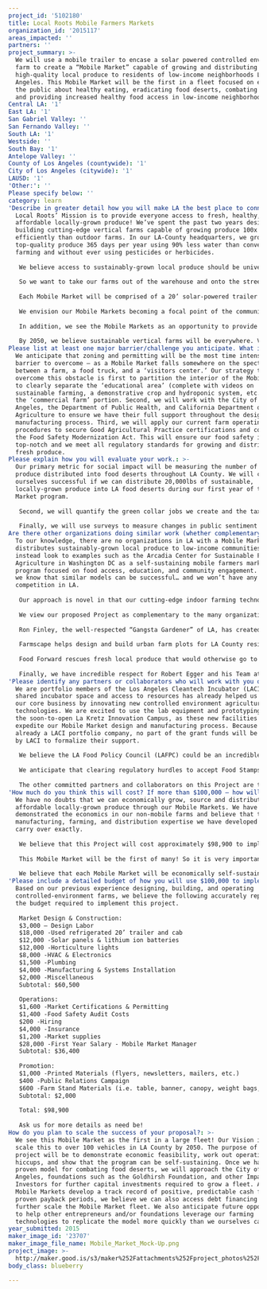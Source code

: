 ```yaml
---
project_id: '5102180'
title: Local Roots Mobile Farmers Markets
organization_id: '2015117'
areas_impacted: ''
partners: ''
project_summary: >-
  We will use a mobile trailer to encase a solar powered controlled environment
  farm to create a “Mobile Market” capable of growing and distributing
  high-quality local produce to residents of low-income neighborhoods Los
  Angeles. This Mobile Market will be the first in a fleet focused on educating
  the public about healthy eating, eradicating food deserts, combating obesity,
  and providing increased healthy food access in low-income neighborhoods.
Central LA: '1'
East LA: '1'
San Gabriel Valley: ''
San Fernando Valley: ''
South LA: '1'
Westside: ''
South Bay: '1'
Antelope Valley: ''
County of Los Angeles (countywide): '1'
City of Los Angeles (citywide): '1'
LAUSD: '1'
'Other:': ''
Please specify below: ''
category: learn
'Describe in greater detail how you will make LA the best place to connect:': >-
  Local Roots’ Mission is to provide everyone access to fresh, healthy, and
  affordable locally-grown produce! We’ve spent the past two years designing and
  building cutting-edge vertical farms capable of growing produce 100x more
  efficiently than outdoor farms. In our LA-County headquarters, we grow
  top-quality produce 365 days per year using 90% less water than conventional
  farming and without ever using pesticides or herbicides.
    
   We believe access to sustainably-grown local produce should be universal, and we know that with the right technology and partnerships we can make it happen.
    
   So we want to take our farms out of the warehouse and onto the streets! We propose building our farms inside truck trailers designed to meet the unique needs of our Los Angeles communities. These Mobile Markets will make it possible to cultivate fresh produce right here in LA and deliver it directly to the low-income communities that need it the most.
    
   Each Mobile Market will be comprised of a 20’ solar-powered trailer capable of growing 500lbs of produce each week. This produce will be combined with produce donations from other local farmers and retailers to provide a consistent source of high-quality food into food deserts—areas without access to affordable, nutritious food that see higher rates of obesity, diabetes, and heart disease. Each day the Mobile Market will make regularly scheduled stops at low-income, food insecure communities and offer sustainably-grown local produce at affordable prices. The Mobile Market would accept all forms of payment including food assistance benefits.
    
   We envision our Mobile Markets becoming a focal point of the community, easily integrating where communities already gather such as recreational centers, schools, and/or existing markets.
    
   In addition, we see the Mobile Markets as an opportunity to provide educational resources on urban agriculture and sustainable vertical farming. Classroom visits from local schools would be welcome! And the Mobile Market would be a walk-in experience for all customers. We not only want to provide access to fresh produce, but also educate the public on how to prepare and cook delicious, healthy meals.
    
   By 2050, we believe sustainable vertical farms will be everywhere. Vacant lots will be transformed into living farms, abandoned buildings will be repurposed to create green-collar jobs in our communities, and our Mobile Market fleet will provide equal food access to all parts of the city!
Please list at least one major barrier/challenge you anticipate. What is your strategy for overcoming these obstacles?: >-
  We anticipate that zoning and permitting will be the most time intensive
  barrier to overcome – as a Mobile Market falls somewhere on the spectrum
  between a farm, a food truck, and a ‘visitors center.’ Our strategy to
  overcome this obstacle is first to partition the interior of the Mobile Market
  to clearly separate the ‘educational area’ (complete with videos on
  sustainable farming, a demonstrative crop and hydroponic system, etc.) from
  the ‘commercial farm’ portion. Second, we will work with the City of Los
  Angeles, the Department of Public Health, and California Department of Food &
  Agriculture to ensure we have their full support throughout the design and
  manufacturing process. Third, we will apply our current farm operating
  procedures to secure Good Agricultural Practice certifications and comply with
  the Food Safety Modernization Act. This will ensure our food safety is
  top-notch and we meet all regulatory standards for growing and distributing
  fresh produce.
Please explain how you will evaluate your work.: >-
  Our primary metric for social impact will be measuring the number of pounds of
  produce distributed into food deserts throughout LA County. We will consider
  ourselves successful if we can distribute 20,000lbs of sustainable,
  locally-grown produce into LA food deserts during our first year of the Mobile
  Market program.
    
   Second, we will quantify the green collar jobs we create and the tax dollars we return to LA County. We believe each Mobile Market will create one full-time job, two part-time jobs and a host of volunteer opportunities. Our staff will engage in community garden and educational outreach projects to teach children the merits of sustainable farming techniques and encourage nutritious eating habits. We hope to track the career paths of any students we inspire to a future in farming.
    
   Finally, we will use surveys to measure changes in public sentiment around indoor farming, the advantages of eating local, and the importance of fruits and vegetables in our daily diet.
Are there other organizations doing similar work (whether complementary or competitive)? What is unique about your proposed approach?: >-
  To our knowledge, there are no organizations in LA with a Mobile Market that
  distributes sustainably-grown local produce to low-income communities. We
  instead look to examples such as the Arcadia Center for Sustainable Food &
  Agriculture in Washington DC as a self-sustaining mobile farmers market
  program focused on food access, education, and community engagement. As such,
  we know that similar models can be successful… and we won’t have any direct
  competition in LA.
    
   Our approach is novel in that our cutting-edge indoor farming technologies offer us a unique ability to place a farm on wheels and literally drive a farm into areas of LA that are not traditionally exposed to farms or an abundance of healthy foods. We enable consumers to connect directly with their food by seeing and experiencing sustainable agriculture first-hand. Further, the Mobile Markets eliminate all middlemen between ourselves and our consumers, enabling us to price our produce more affordably than retail stores and traditional farmers markets.
    
   We view our proposed Project as complementary to the many organizations in Los Angeles that share in our Mission and Vision.
    
   Ron Finley, the well-respected “Gangsta Gardener” of LA, has created an incredible community of urban gardeners and increased city-wide awareness about how underutilized land can be redeveloped to provide nourishment. We believe we can continue his work by further promoting the importance of urban agriculture.
    
   Farmscape helps design and build urban farm plots for LA County residents. They too do tremendous work growing and selling high quality fruits and vegetables hyper-locally, and we believe our Mobile Markets might be a great way to help them distribute their harvests.
    
   Food Forward rescues fresh local produce that would otherwise go to waste, connecting this abundance with people in need, and inspiring others to do the same. They recover excess fruits and vegetables, donating 100% to local direct-service agencies who feed LA’s most vulnerable. We believe our Mobile Markets could help to distribute their collected produce directly into food deserts.
    
   Finally, we have incredible respect for Robert Egger and his Team at L.A. Kitchen. We believe that their mantra of decreasing food waste while increasing community health and employment aligns perfectly with our vision. We would like to aid his efforts in job creation, food collection, and distribution of quality food products in Greater Los Angeles.
'Please identify any partners or collaborators who will work with you on this project. How much of the $100,000 grant award will each partner receive?': >-
  We are portfolio members of the Los Angeles Cleantech Incubator (LACI). The
  shared incubator space and access to resources has already helped us expand
  our core business by innovating new controlled environment agriculture
  technologies. We are excited to use the lab equipment and prototyping tools in
  the soon-to-open La Kretz Innovation Campus, as these new facilities will
  expedite our Mobile Market design and manufacturing process. Because we are
  already a LACI portfolio company, no part of the grant funds will be required
  by LACI to formalize their support.
    
   We believe the LA Food Policy Council (LAFPC) could be an incredible partner for us in this endeavor. The LAFPC has set objectives to create a thriving good food economy for everyone, strengthened agricultural and environmental stewardship throughout the region, and better health and wellbeing of residents. The Mobile Market concept hits on all three of these objectives, so we believe we can leverage our technology to realize their Vision. We anticipate acquiring their full support as we roll the program out – perhaps helping us connect with local restaurateurs and providing us with additional public relations exposure to get our message out. We do not believe any part of the grant funds will need to be provided to the LAFPC.
    
   We anticipate that clearing regulatory hurdles to accept Food Stamps and other food assistance programs may also be time intensive. It is our intention to partner with California Certified Farmers Markets and the California Department of Social Services to preemptively ensure we have the infrastructure necessary to accept Supplemental Nutrition Assistance Program (SNAP) benefits.
    
   The other committed partners and collaborators on this Project are the same suppliers and manufacturers we use to build our current indoor farming facilities. All funds distributed to our manufacturers are outlined in the Project Budget below.
'How much do you think this will cost? If more than $100,000 – how will you cover the additional costs?': >-
  We have no doubts that we can economically grow, source and distribute
  affordable locally-grown produce through our Mobile Markets. We have already
  demonstrated the economics in our non-mobile farms and believe that the
  manufacturing, farming, and distribution expertise we have developed will
  carry over exactly.
    
   We believe that this Project will cost approximately $98,900 to implement. Please see below for a detailed Project Budget and explanation of costs. The nice part about this Project is that we have great flexibility in design and build-out of the Mobile Market. If we determine that we underestimated our design and construction costs, we have the ability to modify the farm build-out and supplement production with additional produce sourced from other local farmers, retailers, and philanthropic partners.
    
   This Mobile Market will be the first of many! So it is very important that we stay on budget and prove it can operate at breakeven.
   
   We believe that each Mobile Market will be economically self-sustaining after its initial construction and promotion. For this reason, costs of goods sold (such as input costs for growing produce and gas for driving the Mobile Market) have been omitted.
'Please include a detailed budget of how you will use $100,000 to implement this project.': >-
  Based on our previous experience designing, building, and operating
  controlled-environment farms, we believe the following accurately represents
  the budget required to implement this project.
    
   Market Design & Construction:
   $3,000 – Design Labor
   $18,000 -Used refrigerated 20’ trailer and cab
   $12,000 -Solar panels & lithium ion batteries
   $12,000 -Horticulture lights
   $8,000 -HVAC & Electronics
   $1,500 -Plumbing
   $4,000 -Manufacturing & Systems Installation
   $2,000 -Miscellaneous
   Subtotal: $60,500
    
   Operations:
   $1,600 -Market Certifications & Permitting
   $1,400 -Food Safety Audit Costs
   $200 -Hiring
   $4,000 -Insurance
   $1,200 -Market supplies
   $28,000 -First Year Salary - Mobile Market Manager
   Subtotal: $36,400
    
   Promotion:
   $1,000 -Printed Materials (flyers, newsletters, mailers, etc.)
   $400 -Public Relations Campaign
   $600 -Farm Stand Materials (i.e. table, banner, canopy, weight bags, etc.)
   Subtotal: $2,000
    
   Total: $98,900
    
   Ask us for more details as need be!
How do you plan to scale the success of your proposal?: >-
  We see this Mobile Market as the first in a large fleet! Our Vision is to
  scale this to over 100 vehicles in LA County by 2050. The purpose of this
  project will be to demonstrate economic feasibility, work out operational
  hiccups, and show that the program can be self-sustaining. Once we have a
  proven model for combating food deserts, we will approach the City of Los
  Angeles, foundations such as the Goldhirsh Foundation, and other Impact
  Investors for further capital investments required to grow a fleet. As the
  Mobile Markets develop a track record of positive, predictable cash flows and
  proven payback periods, we believe we can also access debt financing to
  further scale the Mobile Market fleet. We also anticipate future opportunities
  to help other entrepreneurs and/or foundations leverage our farming
  technologies to replicate the model more quickly than we ourselves can scale.
year_submitted: 2015
maker_image_id: '23707'
maker_image_file_name: Mobile_Market_Mock-Up.png
project_image: >-
  http://maker.good.is/s3/maker%252Fattachments%252Fproject_photos%252Fimages%252F23707%252Fdisplay%252FMobile_Market_Mock-Up.png=c570x385
body_class: blueberry

---
```

